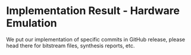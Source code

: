 # Implementation Result - Hardware Emulation

We put our implementation of specific commits in GitHub release,
please head there for bitstream files, synthesis reports, etc.
